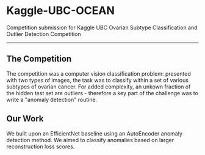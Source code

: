# Kaggle-UBC-OCEAN
Competition submission for Kaggle UBC Ovarian Subtype Classification and Outlier Detection Competition


---------------------------------------------------------------------------------------------------------------------

## The Competition
The competition was a computer vision classification problem: presented with two types of images, the task was to classify within a set of various subtypes of ovarian cancer. For added complexity, an unkown fraction of the hidden test set are outliers - therefore a key part of the challenge was to write a "anomaly detection" routine.

## Our Work
We built upon an EfficientNet baseline using an AutoEncoder anomaly detection method. We aimed to classify anomalies based on larger reconstruction loss scores.
